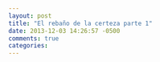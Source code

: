 ```yaml
---
layout: post
title: "El rebaño de la certeza parte 1"
date: 2013-12-03 14:26:57 -0500
comments: true
categories: 
---
```

